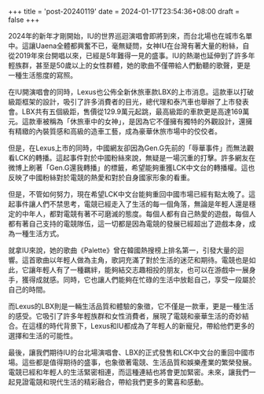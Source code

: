 +++
title = 'post-20240119'
date = 2024-01-17T23:54:36+08:00
draft = false
+++


2024年的新年才剛開始，IU的世界巡迴演唱會即將到來，而台北場也在城市名單中。這讓Uaena全體都興奮不已，毫無疑問，女神IU在台灣有著大量的粉絲，自從2019年來台開唱以來，已經是5年難得一見的盛事。IU的熱潮也延伸到了許多年輕族群，甚至是50歲以上的女性群體，她的歌曲不僅帶給人們動聽的歌聲，更是一種生活態度的寫照。

<!--more-->

在IU開演唱會的同時，Lexus也公佈全新休旅車款LBX的上市消息。這款車以打破級距框架的設計，吸引了許多消費者的目光，總代理和泰汽車也舉辦了上市發表會。LBX共有五個級距，售價從129.9萬元起跳，最高級距的車款更是高達169萬元。這款車被稱為「休旅車中的女神」，是因為它不僅擁有獨特的外觀設計，還擁有精緻的內裝質感和高級的造車工藝，成為豪華休旅市場中的佼佼者。

但是，在Lexus上市的同時，中國網友卻因為Gen.G先前的「辱華事件」而無法觀看LCK的轉播。這起事件對於中國粉絲來說，無疑是一場沉重的打擊。許多網友在微博上刷著「Gen.G還我轉播」的標籤，希望能夠重獲LCK中文台的轉播權。這也反映了中國粉絲對於電競的熱愛和對於自身國家形象的看重。

但是，不管如何努力，現在希望LCK中文台能夠重回中國市場已經有點太晚了。這起事件讓人們不禁思考，電競已經走入了生活的每一個角落，無論是年輕人還是穩定的中年人，都對電競有著不可磨滅的態度。每個人都有自己熱愛的遊戲，每個人都有著自己支持的電競隊伍，這一切都是因為電競的發展已經超出了遊戲本身，成為一種生活方式。

就拿IU來說，她的歌曲《Palette》曾在韓國熱搜榜上排名第一，引發大量的迴響。這首歌曲以年輕人做為主角，歌詞充滿了對於生活的迷茫和期待。電競也是如此，它讓年輕人有了一種羈絆，能夠結交志趣相投的朋友，也可以在游戲中一展身手，獲得成就感。同時，它也讓人們能夠在忙碌的生活中放鬆自己，享受一段屬於自己的時間。

而Lexus的LBX則是一輛生活品質和體驗的象徵，它不僅是一款車，更是一種生活的感受。它吸引了許多年輕族群和女性消費者，展現了電競和豪華生活的奇妙結合。在這樣的時代背景下，Lexus和IU都成為了年輕人的新寵兒，帶給他們更多的選擇和生活的可能性。

最後，讓我們期待IU的台北場演唱會、LBX的正式發售和LCK中文台的重回中國市場。這些都是值得期待的盛事，也象徵著電競、生活品質和娛樂產業的繁榮發展。電競已經和年輕人的生活緊密相連，而這種連結也將會更加緊密。未來，讓我們一起見證電競和現代生活的精彩融合，帶給我們更多的驚喜和感動。